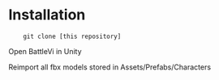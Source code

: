 # Installation

```
    git clone [this repository]
```

Open  BattleVi in Unity 

Reimport all fbx models stored in Assets/Prefabs/Characters
